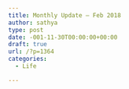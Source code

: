 ```yaml
---
title: Monthly Update – Feb 2018
author: sathya
type: post
date: -001-11-30T00:00:00+00:00
draft: true
url: /?p=1364
categories:
  - Life

---
```

